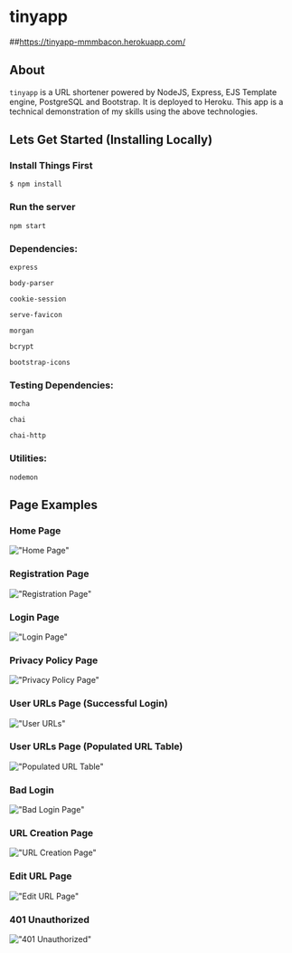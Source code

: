 # tinyapp
##https://tinyapp-mmmbacon.herokuapp.com/

## About

```tinyapp``` is a URL shortener powered by NodeJS, Express, EJS Template engine, PostgreSQL and Bootstrap. It is deployed to Heroku. This app is a technical demonstration of my skills using the above technologies.

## Lets Get Started (Installing Locally)

### Install Things First

```$ npm install```

### Run the server

```npm start```

### Dependencies:

```express```

```body-parser```

```cookie-session```

```serve-favicon```

```morgan```

```bcrypt```

```bootstrap-icons```

### Testing Dependencies:

```mocha```

```chai```

```chai-http```

### Utilities:

 ```nodemon```

## Page Examples

### Home Page
!["Home Page"](https://user-images.githubusercontent.com/8649801/114969728-3afcca00-9e36-11eb-876e-226f0cdeb4d5.png)

### Registration Page
!["Registration Page"](https://user-images.githubusercontent.com/8649801/114969778-4fd95d80-9e36-11eb-95d6-482ee4e8fea2.png)

### Login Page
!["Login Page"](https://user-images.githubusercontent.com/8649801/114969819-62539700-9e36-11eb-86dc-6f1fd5521955.png)

### Privacy Policy Page
!["Privacy Policy Page"](https://user-images.githubusercontent.com/8649801/114970484-c4f96280-9e37-11eb-80fb-dadd3a231f78.png)

### User URLs Page (Successful Login)
!["User URLs"](https://user-images.githubusercontent.com/8649801/114969882-8616dd00-9e36-11eb-83c3-7400ac63a318.png)

### User URLs Page (Populated URL Table)
!["Populated URL Table"](https://user-images.githubusercontent.com/8649801/114970312-6df38d80-9e37-11eb-9310-90579456e482.png)

### Bad Login
!["Bad Login Page"](https://user-images.githubusercontent.com/8649801/114969929-9d55ca80-9e36-11eb-9c87-10c37a5a46da.png)

### URL Creation Page
!["URL Creation Page"](https://user-images.githubusercontent.com/8649801/114969960-acd51380-9e36-11eb-8dfa-ca01f9b21dba.png)

### Edit URL Page
!["Edit URL Page"](https://user-images.githubusercontent.com/8649801/114969974-b52d4e80-9e36-11eb-9ebb-04f9b2e97c2c.png)

### 401 Unauthorized
!["401 Unauthorized"](https://user-images.githubusercontent.com/8649801/114970006-caa27880-9e36-11eb-97f3-782b7642ac9e.png)




